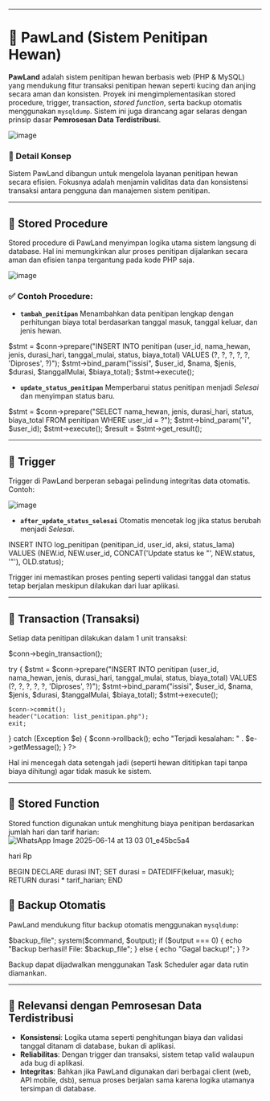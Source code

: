 
---

# 🐾 PawLand (Sistem Penitipan Hewan)

**PawLand** adalah sistem penitipan hewan berbasis web (PHP & MySQL) yang mendukung fitur transaksi penitipan hewan seperti kucing dan anjing secara aman dan konsisten. Proyek ini mengimplementasikan stored procedure, trigger, transaction, *stored function*, serta backup otomatis menggunakan `mysqldump`. Sistem ini juga dirancang agar selaras dengan prinsip dasar **Pemrosesan Data Terdistribusi**.

![image](https://github.com/user-attachments/assets/535c75ca-9b46-4c59-a76a-9dbf0fbe4afe)


### 📌 Detail Konsep

Sistem PawLand dibangun untuk mengelola layanan penitipan hewan secara efisien. Fokusnya adalah menjamin validitas data dan konsistensi transaksi antara pengguna dan manajemen sistem penitipan.

---

## 🧠 Stored Procedure

Stored procedure di PawLand menyimpan logika utama sistem langsung di database. Hal ini memungkinkan alur proses penitipan dijalankan secara aman dan efisien tanpa tergantung pada kode PHP saja.

![image](https://github.com/user-attachments/assets/665fbbb6-e2b0-4dfd-a591-6ae482cfe8f0)


### ✅ Contoh Procedure:

* **`tambah_penitipan`**
  Menambahkan data penitipan lengkap dengan perhitungan biaya total berdasarkan tanggal masuk, tanggal keluar, dan jenis hewan.

$stmt = $conn->prepare("INSERT INTO penitipan (user_id, nama_hewan, jenis, durasi_hari, tanggal_mulai, status, biaya_total) VALUES (?, ?, ?, ?, ?, 'Diproses', ?)");
    $stmt->bind_param("issisi", $user_id, $nama, $jenis, $durasi, $tanggalMulai, $biaya_total);
    $stmt->execute();

* **`update_status_penitipan`**
  Memperbarui status penitipan menjadi *Selesai* dan menyimpan status baru.

$stmt = $conn->prepare("SELECT nama_hewan, jenis, durasi_hari, status, biaya_total FROM penitipan WHERE user_id = ?");
$stmt->bind_param("i", $user_id);
$stmt->execute();
$result = $stmt->get_result();

---

## 🚨 Trigger

Trigger di PawLand berperan sebagai pelindung integritas data otomatis. Contoh:

![image](https://github.com/user-attachments/assets/b6000500-86cb-49b7-b10c-b43da4443d85)

* **`after_update_status_selesai`**
  Otomatis mencetak log jika status berubah menjadi *Selesai*.
  
INSERT INTO log_penitipan (penitipan_id, user_id, aksi, status_lama)
        VALUES (NEW.id, NEW.user_id, CONCAT('Update status ke "', NEW.status, '"'), OLD.status);
        
Trigger ini memastikan proses penting seperti validasi tanggal dan status tetap berjalan meskipun dilakukan dari luar aplikasi.

---

## 🔄 Transaction (Transaksi)

Setiap data penitipan dilakukan dalam 1 unit transaksi:

$conn->begin_transaction();

try {
    $stmt = $conn->prepare("INSERT INTO penitipan (user_id, nama_hewan, jenis, durasi_hari, tanggal_mulai, status, biaya_total) VALUES (?, ?, ?, ?, ?, 'Diproses', ?)");
    $stmt->bind_param("issisi", $user_id, $nama, $jenis, $durasi, $tanggalMulai, $biaya_total);
    $stmt->execute();

    $conn->commit();
    header("Location: list_penitipan.php");
    exit;
} catch (Exception $e) {
    $conn->rollback();
    echo "Terjadi kesalahan: " . $e->getMessage();
}
?>

Hal ini mencegah data setengah jadi (seperti hewan dititipkan tapi tanpa biaya dihitung) agar tidak masuk ke sistem.

---

## 🧮 Stored Function

Stored function digunakan untuk menghitung biaya penitipan berdasarkan jumlah hari dan tarif harian:
![WhatsApp Image 2025-06-14 at 13 03 01_e45bc5a4](https://github.com/user-attachments/assets/3b96df01-76fe-4166-bbf5-c76dc441090e)

<tr>
            <td><?= htmlspecialchars($row['nama_hewan']) ?></td>
            <td><?= htmlspecialchars($row['jenis']) ?></td>
            <td><?= (int)$row['durasi_hari'] ?> hari</td>
            <td><?= htmlspecialchars($row['status']) ?></td>
            <td>Rp<?= $row['biaya_total'] !== null ? number_format($row['biaya_total'], 0, ',', '.') : '0' ?></td>
        </tr>

BEGIN
    DECLARE durasi INT;
    SET durasi = DATEDIFF(keluar, masuk);
    RETURN durasi * tarif_harian;
END

## 💾 Backup Otomatis

PawLand mendukung fitur backup otomatis menggunakan `mysqldump`:

<?php
$host = "localhost";
$user = "root";
$password = "";
$dbname = "pawland";

$backup_file = 'backup_' . date('Y-m-d_H-i-s') . '.sql';
$command = "mysqldump --user=$user --host=$host $dbname > $backup_file";

system($command, $output);

if ($output === 0) {
    echo "Backup berhasil! File: $backup_file";
} else {
    echo "Gagal backup!";
}
?>

Backup dapat dijadwalkan menggunakan Task Scheduler agar data rutin diamankan.

---

## 🧩 Relevansi dengan Pemrosesan Data Terdistribusi

* **Konsistensi**: Logika utama seperti penghitungan biaya dan validasi tanggal ditanam di database, bukan di aplikasi.
* **Reliabilitas**: Dengan trigger dan transaksi, sistem tetap valid walaupun ada bug di aplikasi.
* **Integritas**: Bahkan jika PawLand digunakan dari berbagai client (web, API mobile, dsb), semua proses berjalan sama karena logika utamanya tersimpan di database.

